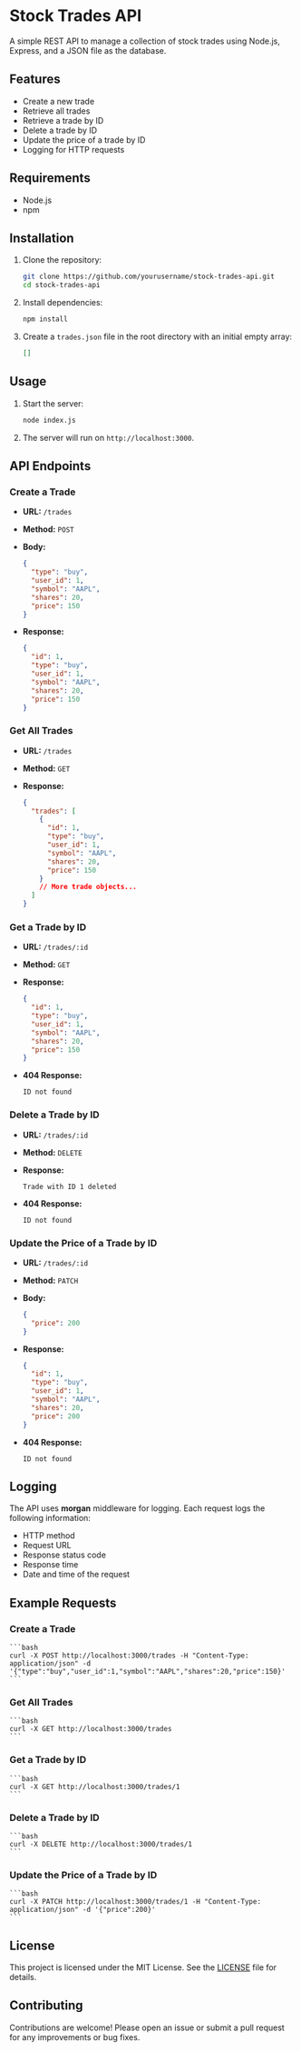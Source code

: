 # Stock Trades API

A simple REST API to manage a collection of stock trades using Node.js, Express, and a JSON file as the database.

## Features

- Create a new trade
- Retrieve all trades
- Retrieve a trade by ID
- Delete a trade by ID
- Update the price of a trade by ID
- Logging for HTTP requests

## Requirements

- Node.js
- npm

## Installation

1. Clone the repository:

    ```bash
    git clone https://github.com/yourusername/stock-trades-api.git
    cd stock-trades-api
    ```

2. Install dependencies:

    ```bash
    npm install
    ```

3. Create a `trades.json` file in the root directory with an initial empty array:

    ```json
    []
    ```

## Usage

1. Start the server:

    ```bash
    node index.js
    ```

2. The server will run on `http://localhost:3000`.

## API Endpoints

### Create a Trade

- **URL:** `/trades`
- **Method:** `POST`
- **Body:**

    ```json
    {
      "type": "buy",
      "user_id": 1,
      "symbol": "AAPL",
      "shares": 20,
      "price": 150
    }
    ```

- **Response:**

    ```json
    {
      "id": 1,
      "type": "buy",
      "user_id": 1,
      "symbol": "AAPL",
      "shares": 20,
      "price": 150
    }
    ```

### Get All Trades

- **URL:** `/trades`
- **Method:** `GET`
- **Response:**

    ```json
    {
      "trades": [
        {
          "id": 1,
          "type": "buy",
          "user_id": 1,
          "symbol": "AAPL",
          "shares": 20,
          "price": 150
        }
        // More trade objects...
      ]
    }
    ```

### Get a Trade by ID

- **URL:** `/trades/:id`
- **Method:** `GET`
- **Response:**

    ```json
    {
      "id": 1,
      "type": "buy",
      "user_id": 1,
      "symbol": "AAPL",
      "shares": 20,
      "price": 150
    }
    ```

- **404 Response:**

    ```text
    ID not found
    ```

### Delete a Trade by ID

- **URL:** `/trades/:id`
- **Method:** `DELETE`
- **Response:**

    ```text
    Trade with ID 1 deleted
    ```

- **404 Response:**

    ```text
    ID not found
    ```

### Update the Price of a Trade by ID

- **URL:** `/trades/:id`
- **Method:** `PATCH`
- **Body:**

    ```json
    {
      "price": 200
    }
    ```

- **Response:**

    ```json
    {
      "id": 1,
      "type": "buy",
      "user_id": 1,
      "symbol": "AAPL",
      "shares": 20,
      "price": 200
    }
    ```

- **404 Response:**

    ```text
    ID not found
    ```

## Logging

The API uses **morgan** middleware for logging. Each request logs the following information:

- HTTP method
- Request URL
- Response status code
- Response time
- Date and time of the request

## Example Requests

### Create a Trade

    ```bash
    curl -X POST http://localhost:3000/trades -H "Content-Type: application/json" -d '{"type":"buy","user_id":1,"symbol":"AAPL","shares":20,"price":150}'
    ```

### Get All Trades

    ```bash
    curl -X GET http://localhost:3000/trades
    ```

### Get a Trade by ID

    ```bash
    curl -X GET http://localhost:3000/trades/1
    ```

### Delete a Trade by ID

    ```bash
    curl -X DELETE http://localhost:3000/trades/1
    ```

### Update the Price of a Trade by ID

    ```bash
    curl -X PATCH http://localhost:3000/trades/1 -H "Content-Type: application/json" -d '{"price":200}'
    ```

## License

This project is licensed under the MIT License. See the [LICENSE](LICENSE) file for details.

## Contributing

Contributions are welcome! Please open an issue or submit a pull request for any improvements or bug fixes.
